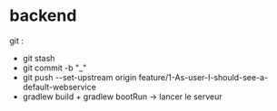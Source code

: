 # backend

git :
- git stash
- git commit -b "_"
- git push --set-upstream origin feature/1-As-user-I-should-see-a-default-webservice
- gradlew build + gradlew bootRun -> lancer le serveur
